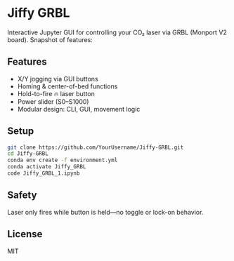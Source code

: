 # Jiffy GRBL

Interactive Jupyter GUI for controlling your CO₂ laser via GRBL (Monport V2 board). Snapshot of features:

## Features
- X/Y jogging via GUI buttons
- Homing & center-of-bed functions
- Hold-to-fire 🔥 laser button
- Power slider (S0–S1000)
- Modular design: CLI, GUI, movement logic

## Setup
```bash
git clone https://github.com/YourUsername/Jiffy-GRBL.git
cd Jiffy-GRBL
conda env create -f environment.yml
conda activate Jiffy_GRBL
code Jiffy_GRBL_1.ipynb
```

## Safety
Laser only fires while button is held—no toggle or lock-on behavior.

## License
MIT
